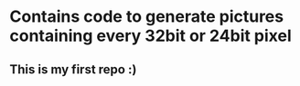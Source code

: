 # Contains code to generate pictures containing every 32bit or 24bit pixel
## This is my first repo :)
